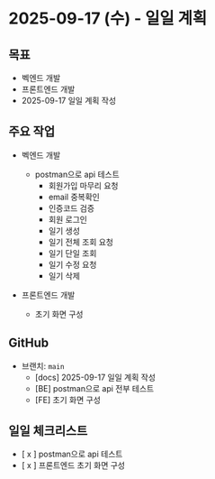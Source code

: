 # 2025-09-17 (수) - 일일 계획

## 목표
- 벡엔드 개발
- 프론트엔드 개발
- 2025-09-17 일일 계획 작성

## 주요 작업
- 벡엔드 개발
  - postman으로 api 테스트
    - 회원가입 마무리 요청
    - email 중복확인
    - 인증코드 검증
    - 회원 로그인
    - 일기 생성
    - 일기 전체 조회 요청
    - 일기 단일 조회
    - 일기 수정 요청
    - 일기 삭제

- 프론트엔드 개발
  - 초기 화면 구성

##  GitHub
- 브랜치: `main`
  - [docs] 2025-09-17 일일 계획 작성
  - [BE] postman으로 api 전부 테스트
  - [FE] 초기 화면 구성

## 일일 체크리스트
- [ x ] postman으로 api 테스트
- [ x ] 프론트엔드 초기 화면 구성
